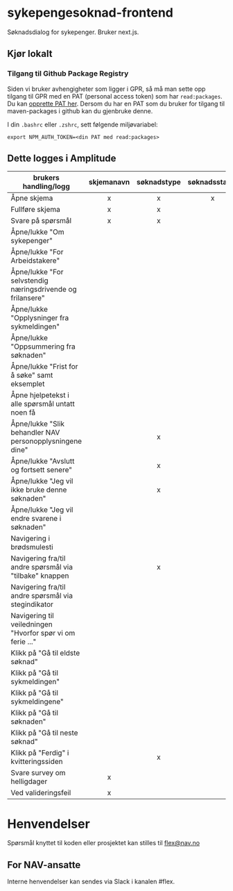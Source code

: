 # sykepengesoknad-frontend
Søknadsdialog for sykepenger. Bruker next.js.

## Kjør lokalt
### Tilgang til Github Package Registry

Siden vi bruker avhengigheter som ligger i GPR, så må man sette opp tilgang til GPR med en PAT (personal access token) som har `read:packages`. Du kan [opprette PAT her](https://github.com/settings/tokens). Dersom du har en PAT som du bruker for tilgang til maven-packages i github kan du gjenbruke denne.

I din `.bashrc` eller `.zshrc`, sett følgende miljøvariabel:

`export NPM_AUTH_TOKEN=<din PAT med read:packages>`

## Dette logges i Amplitude






| brukers handling/logg                                      | skjemanavn | søknadstype | søknadsstatus | spøsmålstag | tekst | svar (hoved) | komponentnavn |
|------------------------------------------------------------|:----------:|:-----------:|:-------------:|:-----------:|:-----:|:------------:|:-------------:|
| Åpne skjema                                                |     x      |      x      |       x       |             |       |              |               |
| Fullføre skjema                                            |     x      |      x      |               |             |       |              |               |
| Svare på spørsmål                                          |     x      |      x      |               |      x      |       |      x       |               |
| Åpne/lukke "Om sykepenger"                                 |            |             |               |             |   x   |              |       x       |
| Åpne/lukke "For Arbeidstakere"                             |            |             |               |             |   x   |              |       x       |
| Åpne/lukke "For selvstendig næringsdrivende og frilansere" |            |             |               |             |   x   |              |       x       |
| Åpne/lukke "Opplysninger fra sykmeldingen"                 |            |             |               |      x      |       |              |       x       |
| Åpne/lukke "Oppsummering fra søknaden"                     |            |             |               |             |       |              |       x       |
| Åpne/lukke "Frist for å søke" samt eksemplet               |            |             |               |             |       |              |       x       |
| Åpne hjelpetekst i alle spørsmål untatt noen få            |            |             |               |      x      |       |              |       x       |
| Åpne/lukke "Slik behandler NAV personopplysningene dine"   |            |      x      |               |             |   x   |              |       x       |
| Åpne/lukke "Avslutt og fortsett senere"                    |            |      x      |               |             |       |              |       x       |
| Åpne/lukke "Jeg vil ikke bruke denne søknaden"             |            |      x      |               |             |       |              |       x       |
| Åpne/lukke "Jeg vil endre svarene i søknaden"              |            |             |               |             |   x   |              |               |
| Navigering i brødsmulesti                                  |            |             |               |             |   x   |              |               |
| Navigering fra/til andre spørsmål via "tilbake" knappen    |            |      x      |               |      x      |   x   |              |               |
| Navigering fra/til andre spørsmål via stegindikator        |            |             |               |      x      |       |              |               |
| Navigering til veiledningen "Hvorfor spør vi om ferie ..." |            |             |               |             |   x   |              |               |
| Klikk på "Gå til eldste søknad"                            |            |             |               |             |   x   |              |       x       |
| Klikk på "Gå til sykmeldingen"                             |            |             |               |             |   x   |              |       x       |
| Klikk på "Gå til sykmeldingene"                            |            |             |               |             |   x   |              |       x       |
| Klikk på "Gå til søknaden"                                 |            |             |               |             |   x   |              |       x       |
| Klikk på "Gå til neste søknad"                             |            |             |               |             |   x   |              |       x       |
| Klikk på "Ferdig" i kvitteringssiden                       |            |      x      |               |             |   x   |              |               |
| Svare survey om helligdager                                |     x      |             |               |             |   x   |      x       |               |
| Ved valideringsfeil                                        |     x      |             |               |      x      |       |              |               |


# Henvendelser

Spørsmål knyttet til koden eller prosjektet kan stilles til flex@nav.no

## For NAV-ansatte

Interne henvendelser kan sendes via Slack i kanalen #flex.
